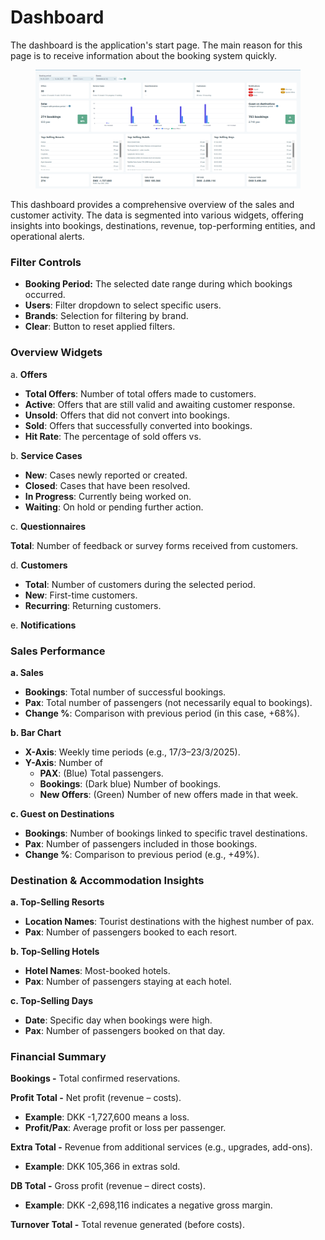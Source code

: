 # Dashboard

The dashboard is the application's start page. The main reason for this page is to receive information about the booking system quickly.

<figure><img src=".gitbook/assets/image (5) (2).png" alt=""><figcaption></figcaption></figure>

This dashboard provides a comprehensive overview of the sales and customer activity. The data is segmented into various widgets, offering insights into bookings, destinations, revenue, top-performing entities, and operational alerts.

### Filter Controls

* **Booking Period:** The selected date range during which bookings occurred.
* **Users**: Filter dropdown to select specific users.
* **Brands**: Selection for filtering by brand.
* **Clear**: Button to reset applied filters.

### Overview Widgets

a. **Offers**

* **Total Offers**: Number of total offers made to customers.
* **Active**: Offers that are still valid and awaiting customer response.
* **Unsold**: Offers that did not convert into bookings.
* **Sold**: Offers that successfully converted into bookings.
* **Hit Rate**: The percentage of sold offers vs.

b. **Service Cases**

* **New**: Cases newly reported or created.
* **Closed**: Cases that have been resolved.
* **In Progress**: Currently being worked on.
* **Waiting**: On hold or pending further action.

c. **Questionnaires**

**Total**: Number of feedback or survey forms received from customers.

d. **Customers**

* **Total**: Number of customers during the selected period.
* **New**: First-time customers.
* **Recurring**: Returning customers.

e. **Notifications**

### Sales Performance

**a. Sales**

* **Bookings**: Total number of successful bookings.
* **Pax**: Total number of passengers (not necessarily equal to bookings).
* **Change %**: Comparison with previous period (in this case, +68%).

**b. Bar Chart**

* **X-Axis**: Weekly time periods (e.g., 17/3–23/3/2025).
* **Y-Axis**: Number of
  * **PAX**: (Blue) Total passengers.
  * **Bookings**: (Dark blue) Number of bookings.
  * **New Offers**: (Green) Number of new offers made in that week.

**c. Guest on Destinations**

* **Bookings**: Number of bookings linked to specific travel destinations.
* **Pax**: Number of passengers included in those bookings.
* **Change %**: Comparison to previous period (e.g., +49%).

### Destination & Accommodation Insights

**a. Top-Selling Resorts**

* **Location Names**: Tourist destinations with the highest number of pax.
* **Pax**: Number of passengers booked to each resort.

**b. Top-Selling Hotels**

* **Hotel Names**: Most-booked hotels.
* **Pax**: Number of passengers staying at each hotel.

**c. Top-Selling Days**

* **Date**: Specific day when bookings were high.
* **Pax**: Number of passengers booked on that day.

### Financial Summary

**Bookings -** Total confirmed reservations.

**Profit Total -** Net profit (revenue – costs).

* **Example**: DKK -1,727,600 means a loss.
* **Profit/Pax**: Average profit or loss per passenger.

**Extra Total -** Revenue from additional services (e.g., upgrades, add-ons).

* **Example**: DKK 105,366 in extras sold.

**DB Total -** Gross profit (revenue – direct costs).

* **Example**: DKK -2,698,116 indicates a negative gross margin.

**Turnover Total -** Total revenue generated (before costs).
